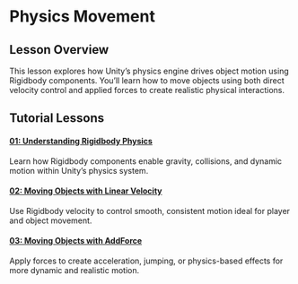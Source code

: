 # Physics Movement
## Lesson Overview

This lesson explores how Unity’s physics engine drives object motion using Rigidbody components. You’ll learn how to move objects using both direct velocity control and applied forces to create realistic physical interactions.

## Tutorial Lessons

#### [01: Understanding Rigidbody Physics](rigidbody.md)
Learn how Rigidbody components enable gravity, collisions, and dynamic motion within Unity’s physics system.

#### [02: Moving Objects with Linear Velocity](velocity-movement.md)
Use Rigidbody velocity to control smooth, consistent motion ideal for player and object movement.

#### [03: Moving Objects with AddForce](force-movement.md)
Apply forces to create acceleration, jumping, or physics-based effects for more dynamic and realistic motion.
